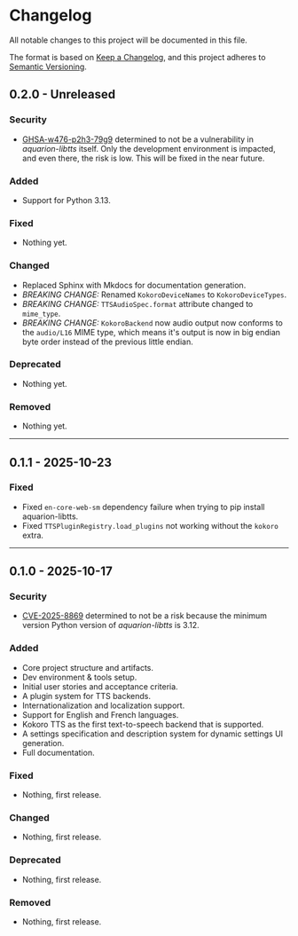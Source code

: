 <!-- markdownlint-disable MD024 -->

<!--
    SPDX-FileCopyrightText: 2025-present Krys Lawrence <aquarion.5.krystopher@spamgourmet.org>
    SPDX-License-Identifier: CC-BY-SA-4.0
-->

<!--
    aquarion-libtts documentation © 2025-present by Krys Lawrence is licensed under
    Creative Commons Attribution-ShareAlike 4.0 International. To view a copy of this
    license, visit <https://creativecommons.org/licenses/by-sa/4.0/>
-->

# Changelog

All notable changes to this project will be documented in this file.

The format is based on [Keep a Changelog](https://keepachangelog.com/en/1.1.0/),
and this project adheres to [Semantic Versioning](https://semver.org/spec/v2.0.0.html).

## 0.2.0 - Unreleased

### Security

- [GHSA-w476-p2h3-79g9](https://github.com/advisories/GHSA-w476-p2h3-79g9) determined to
  not be a vulnerability in *aquarion-libtts* itself.  Only the development environment
  is impacted, and even there, the risk is low.  This will be fixed in the near future.

### Added

- Support for Python 3.13.

### Fixed

- Nothing yet.

### Changed

- Replaced Sphinx with Mkdocs for documentation generation.
- *BREAKING CHANGE:* Renamed `KokoroDeviceNames` to `KokoroDeviceTypes`.
- *BREAKING CHANGE:* `TTSAudioSpec.format` attribute changed to `mime_type`.
- *BREAKING CHANGE:* `KokoroBackend` now audio output now conforms to the `audio/L16`
  MIME type, which means it's output is now in big endian byte order instead of the
  previous little endian.

### Deprecated

- Nothing yet.

### Removed

- Nothing yet.

----

## 0.1.1 - 2025-10-23

### Fixed

- Fixed `en-core-web-sm` dependency failure when trying to pip install aquarion-libtts.
- Fixed `TTSPluginRegistry.load_plugins` not working without the `kokoro` extra.

----

## 0.1.0 - 2025-10-17

### Security

- [CVE-2025-8869](https://nvd.nist.gov/vuln/detail/cve-2025-8869) determined to not be
  a risk because the minimum version Python version of *aquarion-libtts* is 3.12.

### Added

- Core project structure and artifacts.
- Dev environment & tools setup.
- Initial user stories and acceptance criteria.
- A plugin system for TTS backends.
- Internationalization and localization support.
- Support for English and French languages.
- Kokoro TTS as the first text-to-speech backend that is supported.
- A settings specification and description system for dynamic settings UI generation.
- Full documentation.

### Fixed

- Nothing, first release.

### Changed

- Nothing, first release.

### Deprecated

- Nothing, first release.

### Removed

- Nothing, first release.
